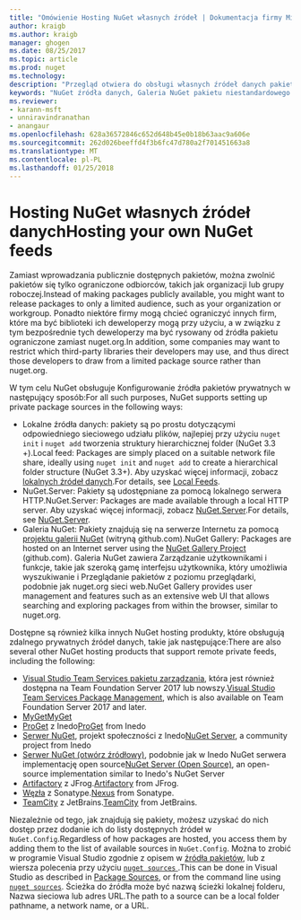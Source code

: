 ```yaml
---
title: "Omówienie Hosting NuGet własnych źródeł | Dokumentacja firmy Microsoft"
author: kraigb
ms.author: kraigb
manager: ghogen
ms.date: 08/25/2017
ms.topic: article
ms.prod: nuget
ms.technology: 
description: "Przegląd otwiera do obsługi własnych źródeł danych pakietu NuGet lub galerie lokalnie lub zdalnie."
keywords: "NuGet źródła danych, Galeria NuGet pakietu niestandardowego źródła danych, NuGet.Server"
ms.reviewer:
- karann-msft
- unniravindranathan
- anangaur
ms.openlocfilehash: 628a36572846c652d648b45e0b18b63aac9a606e
ms.sourcegitcommit: 262d026beeffd4f3b6fc47d780a2f701451663a8
ms.translationtype: MT
ms.contentlocale: pl-PL
ms.lasthandoff: 01/25/2018
---
```

# <a name="hosting-your-own-nuget-feeds"></a><span data-ttu-id="7bcdb-104">Hosting NuGet własnych źródeł danych</span><span class="sxs-lookup"><span data-stu-id="7bcdb-104">Hosting your own NuGet feeds</span></span>

<span data-ttu-id="7bcdb-105">Zamiast wprowadzania publicznie dostępnych pakietów, można zwolnić pakietów się tylko ograniczone odbiorców, takich jak organizacji lub grupy roboczej.</span><span class="sxs-lookup"><span data-stu-id="7bcdb-105">Instead of making packages publicly available, you might want to release packages to only a limited audience, such as your organization or workgroup.</span></span> <span data-ttu-id="7bcdb-106">Ponadto niektóre firmy mogą chcieć ograniczyć innych firm, które ma być biblioteki ich deweloperzy mogą przy użyciu, a w związku z tym bezpośrednie tych deweloperzy ma być rysowany od źródła pakietu ograniczone zamiast nuget.org.</span><span class="sxs-lookup"><span data-stu-id="7bcdb-106">In addition, some companies may want to restrict which third-party libraries their developers may use, and thus direct those developers to draw from a limited package source rather than nuget.org.</span></span>

<span data-ttu-id="7bcdb-107">W tym celu NuGet obsługuje Konfigurowanie źródła pakietów prywatnych w następujący sposób:</span><span class="sxs-lookup"><span data-stu-id="7bcdb-107">For all such purposes, NuGet supports setting up private package sources in the following ways:</span></span>

- <span data-ttu-id="7bcdb-108">Lokalne źródła danych: pakiety są po prostu dotyczącymi odpowiedniego sieciowego udziału plików, najlepiej przy użyciu `nuget init` i `nuget add` tworzenia struktury hierarchicznej folder (NuGet 3.3 +).</span><span class="sxs-lookup"><span data-stu-id="7bcdb-108">Local feed: Packages are simply placed on a suitable network file share, ideally using `nuget init` and `nuget add` to create a hierarchical folder structure (NuGet 3.3+).</span></span> <span data-ttu-id="7bcdb-109">Aby uzyskać więcej informacji, zobacz [lokalnych źródeł danych](../hosting-packages/local-feeds.md).</span><span class="sxs-lookup"><span data-stu-id="7bcdb-109">For details, see [Local Feeds](../hosting-packages/local-feeds.md).</span></span>
- <span data-ttu-id="7bcdb-110">NuGet.Server: Pakiety są udostępniane za pomocą lokalnego serwera HTTP.</span><span class="sxs-lookup"><span data-stu-id="7bcdb-110">NuGet.Server: Packages are made available through a local HTTP server.</span></span> <span data-ttu-id="7bcdb-111">Aby uzyskać więcej informacji, zobacz [NuGet.Server](../hosting-packages/NuGet-Server.md).</span><span class="sxs-lookup"><span data-stu-id="7bcdb-111">For details, see [NuGet.Server](../hosting-packages/NuGet-Server.md).</span></span>
- <span data-ttu-id="7bcdb-112">Galeria NuGet: Pakiety znajdują się na serwerze Internetu za pomocą [projektu galerii NuGet](https://github.com/NuGet/NuGetGallery#build-and-run-the-gallery-in-arbitrary-number-easy-steps) (witryną github.com).</span><span class="sxs-lookup"><span data-stu-id="7bcdb-112">NuGet Gallery: Packages are hosted on an Internet server using the [NuGet Gallery Project](https://github.com/NuGet/NuGetGallery#build-and-run-the-gallery-in-arbitrary-number-easy-steps) (github.com).</span></span> <span data-ttu-id="7bcdb-113">Galeria NuGet zawiera Zarządzanie użytkownikami i funkcje, takie jak szeroką gamę interfejsu użytkownika, który umożliwia wyszukiwanie i Przeglądanie pakietów z poziomu przeglądarki, podobnie jak nuget.org sieci web.</span><span class="sxs-lookup"><span data-stu-id="7bcdb-113">NuGet Gallery provides user management and features such as an extensive web UI that allows searching and exploring packages from within the browser, similar to nuget.org.</span></span>

<span data-ttu-id="7bcdb-114">Dostępne są również kilka innych NuGet hosting produkty, które obsługują zdalnego prywatnych źródeł danych, takie jak następujące:</span><span class="sxs-lookup"><span data-stu-id="7bcdb-114">There are also several other NuGet hosting products that support remote private feeds, including the following:</span></span>

- <span data-ttu-id="7bcdb-115">[Visual Studio Team Services pakietu zarządzania](https://www.visualstudio.com/docs/package/nuget/publish), która jest również dostępna na Team Foundation Server 2017 lub nowszy.</span><span class="sxs-lookup"><span data-stu-id="7bcdb-115">[Visual Studio Team Services Package Management](https://www.visualstudio.com/docs/package/nuget/publish), which is also available on Team Foundation Server 2017 and later.</span></span>
- [<span data-ttu-id="7bcdb-116">MyGet</span><span class="sxs-lookup"><span data-stu-id="7bcdb-116">MyGet</span></span>](http://myget.org)
- <span data-ttu-id="7bcdb-117">[ProGet](http://inedo.com/proget) z Inedo</span><span class="sxs-lookup"><span data-stu-id="7bcdb-117">[ProGet](http://inedo.com/proget) from Inedo</span></span>
- <span data-ttu-id="7bcdb-118">[Serwer NuGet](http://nugetserver.net/), projekt społeczności z Inedo</span><span class="sxs-lookup"><span data-stu-id="7bcdb-118">[NuGet Server](http://nugetserver.net/), a community project from Inedo</span></span>
- <span data-ttu-id="7bcdb-119">[Serwer NuGet (otwórz źródłowy)](http://nuget-server.net), podobnie jak w Inedo NuGet serwera implementację open source</span><span class="sxs-lookup"><span data-stu-id="7bcdb-119">[NuGet Server (Open Source)](http://nuget-server.net), an open-source implementation similar to Inedo's NuGet Server</span></span>
- <span data-ttu-id="7bcdb-120">[Artifactory](https://www.jfrog.com/artifactory/) z JFrog.</span><span class="sxs-lookup"><span data-stu-id="7bcdb-120">[Artifactory](https://www.jfrog.com/artifactory/) from JFrog.</span></span>
- <span data-ttu-id="7bcdb-121">[Węzła](http://www.sonatype.org/nexus/) z Sonatype.</span><span class="sxs-lookup"><span data-stu-id="7bcdb-121">[Nexus](http://www.sonatype.org/nexus/) from Sonatype.</span></span>
- <span data-ttu-id="7bcdb-122">[TeamCity](https://www.jetbrains.com/teamcity/) z JetBrains.</span><span class="sxs-lookup"><span data-stu-id="7bcdb-122">[TeamCity](https://www.jetbrains.com/teamcity/) from JetBrains.</span></span>

<span data-ttu-id="7bcdb-123">Niezależnie od tego, jak znajdują się pakiety, możesz uzyskać do nich dostęp przez dodanie ich do listy dostępnych źródeł w `NuGet.Config`.</span><span class="sxs-lookup"><span data-stu-id="7bcdb-123">Regardless of how packages are hosted, you access them by adding them to the list of available sources in `NuGet.Config`.</span></span> <span data-ttu-id="7bcdb-124">Można to zrobić w programie Visual Studio zgodnie z opisem w [źródła pakietów](../tools/package-manager-ui.md#package-sources), lub z wiersza polecenia przy użyciu [ `nuget sources` ](../tools/cli-ref-sources.md).</span><span class="sxs-lookup"><span data-stu-id="7bcdb-124">This can be done in Visual Studio as described in [Package Sources](../tools/package-manager-ui.md#package-sources), or from the command line using [`nuget sources`](../tools/cli-ref-sources.md).</span></span> <span data-ttu-id="7bcdb-125">Ścieżka do źródła może być nazwą ścieżki lokalnej folderu, Nazwa sieciowa lub adres URL.</span><span class="sxs-lookup"><span data-stu-id="7bcdb-125">The path to a source can be a local folder pathname, a network name, or a URL.</span></span>
